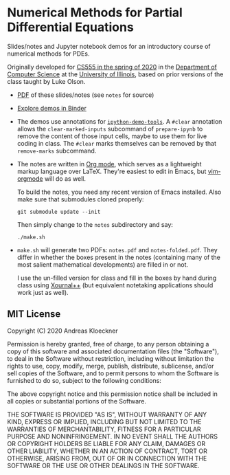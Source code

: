 # Numerical Methods for Partial Differential Equations

Slides/notes and Jupyter notebook demos for an introductory course of numerical
methods for PDEs.

Originally developed for [CS555 in the spring of 2020](https://relate.cs.illinois.edu/course/cs555-s20/)
in the [Department of Computer Science](https://cs.illinois.edu/)
at the [University of Illinois](https://illinois.edu/), based on prior versions of the
class taught by Luke Olson.

-   [PDF](https://andreask.cs.illinois.edu/cs555-s20/notes.pdf) of these slides/notes (see `notes`
    for source)

-   [Explore demos in Binder](https://mybinder.org/v2/gh/inducer/numpde-notes/master?filepath=demos)

-   The demos use annotations for [`ipython-demo-tools`](https://github.com/inducer/ipython-demo-tools).
    A `#clear` annotation allows the `clear-marked-inputs` subcommand of `prepare-ipynb` to remove
    the content of those input cells, maybe to use them for live coding in class.
    The `#clear` marks themselves can be removed by that `remove-marks` subcommand.

-   The notes are written in [Org mode](https://orgmode.org/), which serves as a lightweight
    markup language over LaTeX. They're easiest to edit in Emacs, but
    [vim-orgmode](https://github.com/jceb/vim-orgmode) will do as well.

    To build the notes, you need any recent version of Emacs installed. Also make sure that
    submodules cloned properly:
    ```
    git submodule update --init
    ```

    Then simply change to the `notes` subdirectory and say:
    ```
    ./make.sh
    ```

-   `make.sh` will generate two PDFs: `notes.pdf` and `notes-folded.pdf`.
    They differ in whether the boxes present in the notes (containing many
    of the most salient mathematical developments) are filled in or not.

    I use the un-filled version for class and fill in the boxes by hand
    during class using [Xournal++](https://github.com/xournalpp/xournalpp/)
    (but equivalent notetaking applications should work just as well).

## MIT License

Copyright (C) 2020 Andreas Kloeckner

Permission is hereby granted, free of charge, to any person obtaining a copy
of this software and associated documentation files (the "Software"), to deal
in the Software without restriction, including without limitation the rights
to use, copy, modify, merge, publish, distribute, sublicense, and/or sell
copies of the Software, and to permit persons to whom the Software is
furnished to do so, subject to the following conditions:

The above copyright notice and this permission notice shall be included in
all copies or substantial portions of the Software.

THE SOFTWARE IS PROVIDED "AS IS", WITHOUT WARRANTY OF ANY KIND, EXPRESS OR
IMPLIED, INCLUDING BUT NOT LIMITED TO THE WARRANTIES OF MERCHANTABILITY,
FITNESS FOR A PARTICULAR PURPOSE AND NONINFRINGEMENT. IN NO EVENT SHALL THE
AUTHORS OR COPYRIGHT HOLDERS BE LIABLE FOR ANY CLAIM, DAMAGES OR OTHER
LIABILITY, WHETHER IN AN ACTION OF CONTRACT, TORT OR OTHERWISE, ARISING FROM,
OUT OF OR IN CONNECTION WITH THE SOFTWARE OR THE USE OR OTHER DEALINGS IN
THE SOFTWARE.
